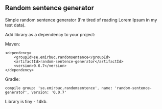 Random sentence generator
------------

Simple random sentence generator (I'm tired of reading Lorem Ipsum in my test data).

Add library as a dependency to your project:

Maven:

    <dependency>
        <groupId>se.emirbuc.randomsentence</groupId>
        <artifactId>random-sentence-generator</artifactId>
        <version>0.0.7</version>
    </dependency>

Gradle:

    compile group: 'se.emirbuc.randomsentence', name: 'random-sentence-generator', version: '0.0.7'


Library is tiny - 14kb.

